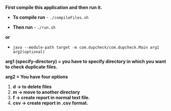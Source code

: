 **First compile this application and then run it.**

- **To compile run** - `./compileFiles.sh`

- **Then run** - `./run.sh`
	
**or**
	
- `java --module-path target -m com.dupcheck/com.dupcheck.Main arg1 arg2(optional)`


**arg1 (specify-directory) =  you have to specify directory in which you want to check duplicate files.** 

**arg2  =  You have four options** 

1) **d  -> to delete files**
2) **m  -> move to another directory**
3) **f  -> create report in normal text file.**
4) **csv  -> create report in .csv format.**

